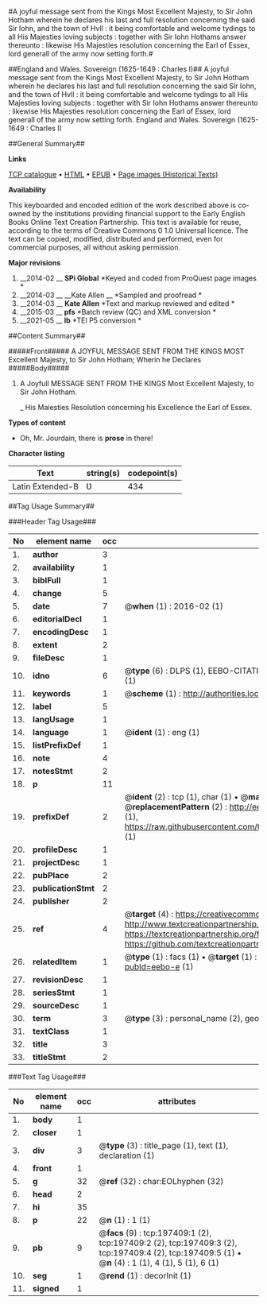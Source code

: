 #A joyful message sent from the Kings Most Excellent Majesty, to Sir John Hotham wherein he declares his last and full resolution concerning the said Sir Iohn, and the town of Hvll : it being comfortable and welcome tydings to all His Majesties loving subjects : together with Sir Iohn Hothams answer thereunto : likewise His Majesties resolution concerning the Earl of Essex, lord generall of the army now setting forth.#

##England and Wales. Sovereign (1625-1649 : Charles I)##
A joyful message sent from the Kings Most Excellent Majesty, to Sir John Hotham wherein he declares his last and full resolution concerning the said Sir Iohn, and the town of Hvll : it being comfortable and welcome tydings to all His Majesties loving subjects : together with Sir Iohn Hothams answer thereunto : likewise His Majesties resolution concerning the Earl of Essex, lord generall of the army now setting forth.
England and Wales. Sovereign (1625-1649 : Charles I)

##General Summary##

**Links**

[TCP catalogue](http://www.ota.ox.ac.uk/tcp/)  • 
[HTML](http://tei.it.ox.ac.uk/tcp/Texts-HTML/free/B18/B18999.html)  • 
[EPUB](http://tei.it.ox.ac.uk/tcp/Texts-EPUB/free/B18/B18999.epub) • 
[Page images (Historical Texts)](https://historicaltexts.jisc.ac.uk/eebo-12277662e)

**Availability**

This keyboarded and encoded edition of the work described above is co-owned by the
    institutions providing financial support to the Early English Books Online Text Creation
    Partnership. This text is available for reuse, according to the terms of  Creative Commons 0 1.0 Universal
    licence. The text can be copied, modified, distributed and performed, even for commercial
    purposes, all without asking permission.

**Major revisions**

1. __2014-02 __ __SPi Global__ *Keyed and coded from ProQuest page images *
1. __2014-03 __ __Kate Allen __ *Sampled and proofread *
1. __2014-03 __ __Kate Allen__ *Text and markup reviewed and edited *
1. __2015-03 __ __pfs__ *Batch review (QC) and XML conversion *
1. __2021-05 __ __lb__ *TEI P5 conversion *

##Content Summary##

#####Front#####
A JOYFUL MESSAGE SENT FROM THE KINGS MOST Excellent Majesty, to Sir John Hotham; Wherin he Declares 
#####Body#####

1. A Joyfull MESSAGE SENT FROM THE KINGS Most Excellent Majesty, to Sir John Hotham.

    _ His Maiesties Resolution concerning his Excellence the Earl of Essex.

**Types of content**

  * Oh, Mr. Jourdain, there is **prose** in there!

**Character listing**


|Text|string(s)|codepoint(s)|
|---|---|---|
|Latin Extended-B|Ʋ|434|

##Tag Usage Summary##

###Header Tag Usage###

|No|element name|occ|attributes|
|---|---|---|---|
|1.|__author__|3||
|2.|__availability__|1||
|3.|__biblFull__|1||
|4.|__change__|5||
|5.|__date__|7| @__when__ (1) : 2016-02 (1)|
|6.|__editorialDecl__|1||
|7.|__encodingDesc__|1||
|8.|__extent__|2||
|9.|__fileDesc__|1||
|10.|__idno__|6| @__type__ (6) : DLPS (1), EEBO-CITATION (1), VID (1), EEBO-PROQUEST (1), STC (1), OCLC (1)|
|11.|__keywords__|1| @__scheme__ (1) : http://authorities.loc.gov/ (1)|
|12.|__label__|5||
|13.|__langUsage__|1||
|14.|__language__|1| @__ident__ (1) : eng (1)|
|15.|__listPrefixDef__|1||
|16.|__note__|4||
|17.|__notesStmt__|2||
|18.|__p__|11||
|19.|__prefixDef__|2| @__ident__ (2) : tcp (1), char (1)  •  @__matchPattern__ (2) : ([0-9\-]+):([0-9IVX]+) (1), (.+) (1)  •  @__replacementPattern__ (2) : http://eebo.chadwyck.com/downloadtiff?vid=$1&page=$2 (1), https://raw.githubusercontent.com/textcreationpartnership/Texts/master/tcpchars.xml#$1 (1)|
|20.|__profileDesc__|1||
|21.|__projectDesc__|1||
|22.|__pubPlace__|2||
|23.|__publicationStmt__|2||
|24.|__publisher__|2||
|25.|__ref__|4| @__target__ (4) : https://creativecommons.org/publicdomain/zero/1.0/ (1), http://www.textcreationpartnership.org/docs/. (1), https://textcreationpartnership.org/faq/#faq05 (1), https://github.com/textcreationpartnership (1)|
|26.|__relatedItem__|1| @__type__ (1) : facs (1)  •  @__target__ (1) : https://data.historicaltexts.jisc.ac.uk/view?pubId=eebo-e (1)|
|27.|__revisionDesc__|1||
|28.|__seriesStmt__|1||
|29.|__sourceDesc__|1||
|30.|__term__|3| @__type__ (3) : personal_name (2), geographic_name (1)|
|31.|__textClass__|1||
|32.|__title__|3||
|33.|__titleStmt__|2||


###Text Tag Usage###

|No|element name|occ|attributes|
|---|---|---|---|
|1.|__body__|1||
|2.|__closer__|1||
|3.|__div__|3| @__type__ (3) : title_page (1), text (1), declaration (1)|
|4.|__front__|1||
|5.|__g__|32| @__ref__ (32) : char:EOLhyphen (32)|
|6.|__head__|2||
|7.|__hi__|35||
|8.|__p__|22| @__n__ (1) : 1 (1)|
|9.|__pb__|9| @__facs__ (9) : tcp:197409:1 (2), tcp:197409:2 (2), tcp:197409:3 (2), tcp:197409:4 (2), tcp:197409:5 (1)  •  @__n__ (4) : 1 (1), 4 (1), 5 (1), 6 (1)|
|10.|__seg__|1| @__rend__ (1) : decorInit (1)|
|11.|__signed__|1||
